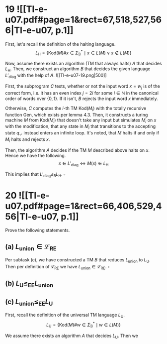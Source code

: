
# 19 ![[TI-e-u07.pdf#page=1&rect=67,518,527,566|TI-e-u07, p.1]]

First, let's recall the definition of the halting language.
$$
L_{\mathrm{H}} = \{ \mathrm{Kod}(M)\#x \in \Sigma^{*}_{\mathbb{B}} \mid x \in L(M) \lor x \not\in L(M) \}
$$

Now, assume there exists an algorithm (TM that always halts) $A$ that decides $L_{\mathrm{H}}$. Then, we construct an algorithm $B$ that decides the given language $L'_{\mathrm{diag}}$ with the help of $A$.
![[TI-e-u07-19.png|500]]

First, the subprogram $C$ tests, whether or not the input word $x = w_{j}$ is of the correct form, i.e. it has an even index $j = 2i$ for some $i \in \mathbb{N}$ in the canonical order of words over $\{ 0,1 \}$. If it isn't, $B$ rejects the input word $x$ immediately.

Otherwise, $C$ computes the $i$-th TM $\mathrm{Kod}(M_{i})$ with the totally recursive function $\mathrm{Gen}$, which exists per lemma 4.3. Then, it constructs a turing machine $M$ from $\mathrm{Kod}(M_{i})$ that doesn't take any input but simulates $M_{i}$ on $x$ with the modification, that any state in $M_{i}$ that transitions to the accepting state $q_{\checkmark}$ instead enters an infinite loop. It's noted, that $M$ halts if and only if $M_{i}$ halts and rejects $x$.

Then, the algorithm $A$ decides if the TM $M$ described above halts on $x$. Hence we have the following.
$$
x \in L'_{\mathrm{diag}} \iff M(x) \in L_{\mathrm{H}}
$$

This implies that $L'_{\mathrm{diag}} \leq_{\mathrm{R}} L_{\mathrm{H}}$. 
$\square$


<div class="page-break" style="page-break-before: always;"></div>

# 20 ![[TI-e-u07.pdf#page=1&rect=66,406,529,456|TI-e-u07, p.1]]
Prove the following statements.

## (a) $L_{\text{union}} \in \mathcal{L}_{\mathrm{RE}}$

Per subtask (c), we have constructed a TM $B$ that reduces $L_{\mathrm{union}}$ to $L_{\mathrm{U}}$. Then per definition of $\mathcal{L}_{\mathrm{RE}}$ we have $L_{\mathrm{union}} \in \mathcal{L}_{\mathrm{RE}}$.
$\square$

## (b) $L_{\mathrm{U}} \leq_{\mathrm{EE}} L_{\text{union}}$



## (c) $L_{\text{union}} \leq_{\mathrm{EE}} L_{\mathrm{U}}$

First, recall the definition of the universal TM language $L_{\mathrm{U}}$.
$$
L_{\mathrm{U}} = \{ \mathrm{Kod}(M)\#w \in \Sigma^{*}_{\mathbb{B}} \mid w \in L(M) \}
$$

We assume there exists an algorithm $A$ that decides $L_{\mathrm{U}}$. Then we 
